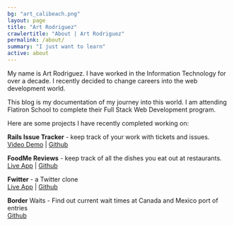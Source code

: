 ```yaml
---
bg: "art_calibeach.png"
layout: page
title: "Art Rodriguez"
crawlertitle: "About | Art Rodriguez"
permalink: /about/
summary: "I just want to learn"
active: about
---
```


My name is Art Rodriguez.  I have worked in the Information Technology for over a decade.  I recently decided to change careers into the web development world.  

This blog is my documentation of my journey into this world.  I am attending Flatiron School to complete their Full Stack Web Development program.  

Here are some projects I have recently completed working on:

**Rails Issue Tracker** - keep track of your work with tickets and issues.  
[Video Demo](https://youtu.be/BesY6Pgm3HI) | [Github](https://github.com/fastmode/rails-issue-tracker)

**FoodMe Reviews** - keep track of all the dishes you eat out at restaurants.  
[Live App](http://foodme-arturo.herokuapp.com/) | [Github](https://github.com/fastmode/foodme-sinatra-project)

**Fwitter** - a Twitter clone  
[Live App](https://fwitter-arturo.herokuapp.com/) | [Github](https://github.com/fastmode/sinatra-fwitter-group-project-v-000)

**Border** Waits - Find out current wait times at Canada and Mexico port of entries  
[Github](https://github.com/fastmode/border_wait)